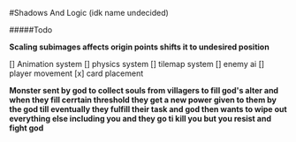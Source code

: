 #Shadows And Logic (idk name undecided)

#####Todo

**Scaling subimages affects origin points shifts it to undesired position**

[] Animation system
[] physics system
[] tilemap system
[] enemy ai
[] player movement
[x] card placement

**Monster sent by god to collect souls from villagers to fill god's alter and when they fill cerrtain threshold they get a new power given to them by the god till eventually they fulfill their task and god then wants to wipe out everything else including you and they go ti kill you but you resist and fight god**